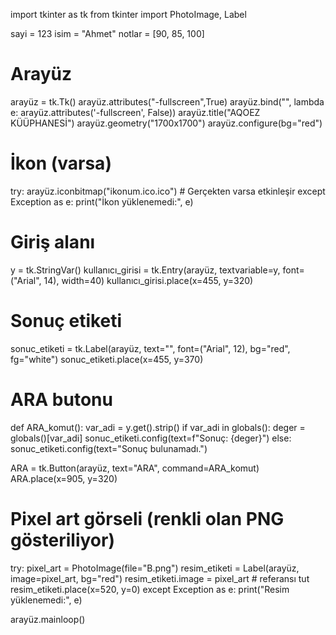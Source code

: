 import tkinter as tk
from tkinter import PhotoImage, Label



sayi = 123
isim = "Ahmet"
notlar = [90, 85, 100]

# Arayüz
arayüz = tk.Tk()
arayüz.attributes("-fullscreen",True)
arayüz.bind("<Escape>", lambda e: arayüz.attributes('-fullscreen', False))
arayüz.title("AQOEZ KÜÜPHANESİ")
arayüz.geometry("1700x1700")
arayüz.configure(bg="red")

# İkon (varsa)
try:
    arayüz.iconbitmap("ikonum.ico.ico")  # Gerçekten varsa etkinleşir
except Exception as e:
    print("İkon yüklenemedi:", e)

# Giriş alanı
y = tk.StringVar()
kullanıcı_girisi = tk.Entry(arayüz, textvariable=y, font=("Arial", 14), width=40)
kullanıcı_girisi.place(x=455, y=320)

# Sonuç etiketi
sonuc_etiketi = tk.Label(arayüz, text="", font=("Arial", 12), bg="red", fg="white")
sonuc_etiketi.place(x=455, y=370)

# ARA butonu
def ARA_komut():
    var_adi = y.get().strip()
    if var_adi in globals():
        deger = globals()[var_adi]
        sonuc_etiketi.config(text=f"Sonuç: {deger}")
    else:
        sonuc_etiketi.config(text="Sonuç bulunamadı.")

ARA = tk.Button(arayüz, text="ARA", command=ARA_komut)
ARA.place(x=905, y=320)

# Pixel art görseli (renkli olan PNG gösteriliyor)
try:
    pixel_art = PhotoImage(file="B.png")
    resim_etiketi = Label(arayüz, image=pixel_art, bg="red")
    resim_etiketi.image = pixel_art  # referansı tut
    resim_etiketi.place(x=520, y=0)
except Exception as e:
    print("Resim yüklenemedi:", e)

arayüz.mainloop()

